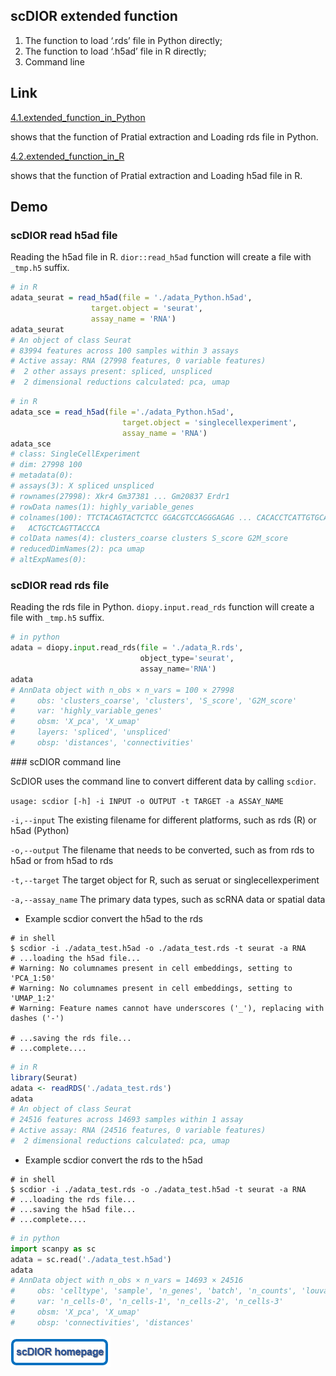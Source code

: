 ## scDIOR extended function

1. The function to load ‘.rds’ file in Python directly;
2. The function to load ‘.h5ad’ file in R directly;
3. Command line  

## Link

[4.1.extended_function_in_Python](https://fenghuijian.github.io/doc/scdior_demo/Seurat4.0.5_Scanpy1.8.1/4.scDIOR_extended_function/4.1.extended_function_in_Python.html)

shows that the function of  Pratial extraction  and Loading rds file in Python.  



[4.2.extended_function_in_R](https://fenghuijian.github.io/doc/scdior_demo/Seurat4.0.5_Scanpy1.8.1/4.scDIOR_extended_function/4.2.extended_function_in_R.html)

shows that the function of  Pratial extraction and Loading h5ad file in R.



## Demo

### scDIOR read h5ad file

Reading the h5ad file in R. `dior::read_h5ad` function will create a file with `_tmp.h5` suffix.

```R
# in R
adata_seurat = read_h5ad(file = './adata_Python.h5ad', 
                  target.object = 'seurat', 
                  assay_name = 'RNA')
adata_seurat
# An object of class Seurat 
# 83994 features across 100 samples within 3 assays 
# Active assay: RNA (27998 features, 0 variable features)
#  2 other assays present: spliced, unspliced
#  2 dimensional reductions calculated: pca, umap
```

```R
# in R
adata_sce = read_h5ad(file ='./adata_Python.h5ad', 
                         target.object = 'singlecellexperiment',
                         assay_name = 'RNA')
adata_sce
# class: SingleCellExperiment 
# dim: 27998 100 
# metadata(0):
# assays(3): X spliced unspliced
# rownames(27998): Xkr4 Gm37381 ... Gm20837 Erdr1
# rowData names(1): highly_variable_genes
# colnames(100): TTCTACAGTACTCTCC GGACGTCCAGGGAGAG ... CACACCTCATTGTGCA
#   ACTGCTCAGTTACCCA
# colData names(4): clusters_coarse clusters S_score G2M_score
# reducedDimNames(2): pca umap
# altExpNames(0):
```



### scDIOR read rds file

Reading the rds file in Python. `diopy.input.read_rds` function will create a file with `_tmp.h5` suffix.

```python
# in python
adata = diopy.input.read_rds(file = './adata_R.rds',
                             object_type='seurat',
                             assay_name='RNA')
adata
# AnnData object with n_obs × n_vars = 100 × 27998
#     obs: 'clusters_coarse', 'clusters', 'S_score', 'G2M_score'
#     var: 'highly_variable_genes'
#     obsm: 'X_pca', 'X_umap'
#     layers: 'spliced', 'unspliced'
#     obsp: 'distances', 'connectivities'
```

<div id="7.3"></div>
### scDIOR command line

 ScDIOR uses the command line to convert different data by calling `scdior`.  

`usage: scdior [-h] -i INPUT -o OUTPUT -t TARGET -a ASSAY_NAME`

`-i,--input` The existing filename for different platforms, such as rds (R) or h5ad (Python)

`-o,--output`  The filename that needs to be converted, such as from rds to h5ad or from h5ad to rds

`-t,--target` The target object for R, such as seruat or singlecellexperiment

`-a,--assay_name` The primary data types, such as scRNA data or spatial data

* Example scdior convert the h5ad to the rds

```shell
# in shell
$ scdior -i ./adata_test.h5ad -o ./adata_test.rds -t seurat -a RNA
# ...loading the h5ad file...
# Warning: No columnames present in cell embeddings, setting to 'PCA_1:50'
# Warning: No columnames present in cell embeddings, setting to 'UMAP_1:2'
# Warning: Feature names cannot have underscores ('_'), replacing with dashes ('-')

# ...saving the rds file...
# ...complete....
```

```R
# in R
library(Seurat)
adata <- readRDS('./adata_test.rds')
adata
# An object of class Seurat
# 24516 features across 14693 samples within 1 assay
# Active assay: RNA (24516 features, 0 variable features)
#  2 dimensional reductions calculated: pca, umap
```

* Example scdior convert the rds to the h5ad

```shell
# in shell
$ scdior -i ./adata_test.rds -o ./adata_test.h5ad -t seurat -a RNA
# ...loading the rds file...
# ...saving the h5ad file...
# ...complete....
```

```python
# in python
import scanpy as sc
adata = sc.read('./adata_test.h5ad')
adata
# AnnData object with n_obs × n_vars = 14693 × 24516
#     obs: 'celltype', 'sample', 'n_genes', 'batch', 'n_counts', 'louvain'
#     var: 'n_cells-0', 'n_cells-1', 'n_cells-2', 'n_cells-3'
#     obsm: 'X_pca', 'X_umap'
#     obsp: 'connectivities', 'distances'
```

[![homepage](Figures/homepage.png)](https://github.com/JiekaiLab/scDIOR)